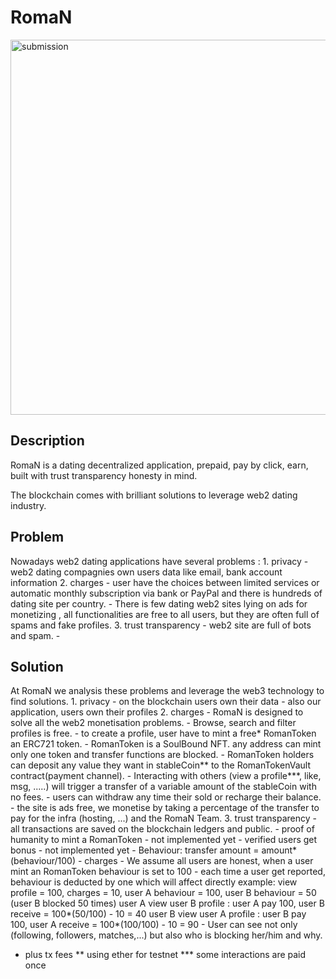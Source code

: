 # RomaN
<img src="submission.png" alt="submission" width="600"/>

## Description
RomaN is a 
    dating decentralized application,
    prepaid,
    pay by click,
    earn,
        built with 
            trust
            transparency
            honesty 
        in mind.

The blockchain comes with brilliant solutions to leverage web2 dating industry.

## Problem
Nowadays web2 dating applications have several problems :
    1. privacy 
        - web2 dating compagnies own users data like email, bank account information
    2. charges 
        - user have the choices between limited services or automatic monthly subscription via bank or PayPal and there is  hundreds of dating site per country.
        - There is few dating web2 sites lying on ads for monetizing , all functionalities are free to all users, but they are often full of spams and fake profiles.
    3. trust transparency
        - web2 site are full of bots and spam.
		- 

## Solution
At RomaN we analysis these problems and leverage the web3 technology to find solutions.
    1. privacy
        - on the blockchain users own their data
        - also our application, users own their profiles
    2. charges
        - RomaN is designed to solve all the web2 monetisation problems.
            - Browse, search and filter profiles is free.
            - to create a profile, user have to mint a free* RomanToken an ERC721 token.
            - RomanToken is a SoulBound NFT. any address can mint only one token and transfer functions are blocked. 
            - RomanToken holders can deposit any value they want in stableCoin** to the RomanTokenVault contract(payment channel).
            - Interacting with others (view a profile***, like, msg, .....) will trigger a transfer of a variable amount of the stableCoin with no fees.
            - users can withdraw any time their sold or recharge their balance.
        - the site is ads free, we monetise by taking a percentage of the transfer to pay for the infra (hosting, ...) and the RomaN Team.
    3. trust transparency
        - all transactions are saved on the blockchain ledgers and public.
        - proof of humanity to mint a RomanToken - not implemented yet
        - verified users get bonus -  not implemented yet
        - Behaviour: transfer amount = amount*(behaviour/100) - charges
            - We assume all users are honest, when a user mint an RomanToken behaviour is set to 100 
            - each time a user get reported, behaviour is deducted by one which will affect directly 
            example: view profile = 100,
                     charges = 10,
                     user A behaviour = 100,
                     user B behaviour = 50 (user B blocked 50 times)
            user A view user B profile : user A pay 100, user B receive = 100*(50/100) - 10 = 40
            user B view user A profile : user B pay 100, user A receive = 100*(100/100) - 10 = 90
		- User can see not only (following, followers, matches,...) but also who is blocking her/him and why.  

* plus tx fees
** using ether for testnet
*** some interactions are paid once
